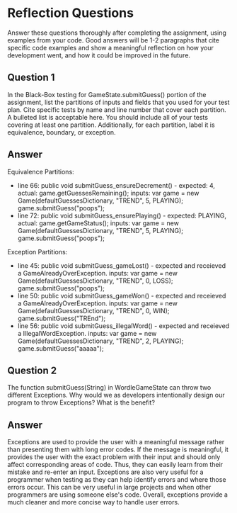 # Reflection Questions

Answer these questions thoroughly after completing the assignment, using examples from your code. Good answers will be 1-2 paragraphs that cite specific code examples and show a meaningful reflection on how your development went, and how it could be improved in the future.

## Question 1

 In the Black-Box testing for GameState.submitGuess() portion of the assignment, list the partitions of inputs and fields that you used for your test plan. Cite specific tests by name and line number that cover each partition. A bulleted list is acceptable here. You should include all of your tests covering at least one partition. Additionally, for each partition, label it is equivalence, boundary, or exception.

## Answer

Equivalence Partitions:
- line 66: public void submitGuess_ensureDecrement() - expected: 4, actual: game.getGuessesRemaining(); inputs: var game = new Game(defaultGuessesDictionary, "TREND", 5, PLAYING); game.submitGuess("poops");
- line 72: public void  submitGuess_ensurePlaying() - expected: PLAYING, actual: game.getGameStatus(); inputs: var game = new Game(defaultGuessesDictionary, "TREND", 5, PLAYING); game.submitGuess("poops");

Exception Partitions:
- line 45:  public void submitGuess_gameLost() - expected and receieved a GameAlreadyOverException.  inputs: var game = new Game(defaultGuessesDictionary, "TREND", 0, LOSS);  game.submitGuess("poops");
- line 50:   public void submitGuess_gameWon() - expected and receieved a GameAlreadyOverException.  inputs: var game = new Game(defaultGuessesDictionary, "TREND", 0, WIN); game.submitGuess("TREnd");
- line 56:  public void submitGuess_illegalWord() - expected and receieved a IllegalWordException.  inputs: var game = new Game(defaultGuessesDictionary, "TREND", 2, PLAYING); game.submitGuess("aaaaa");
  

## Question 2

The function submitGuess(String) in WordleGameState can throw two different Exceptions. Why would we as developers intentionally design our program to throw Exceptions? What is the benefit?

## Answer

Exceptions are used to provide the user with a meaningful message rather than presenting them with long error codes. If the message is meaningful, it provides the user with the exact problem with their
input and should only affect corresponding areas of code. Thus, they can easily learn from their mistake and re-enter an input. Exceptions are also very useful for a programmer when testing as they can
help identify errors and where those errors occur. This can be very useful in large projects and when other programmers are using someone else's code. Overall, exceptions provide a much cleaner and more
concise way to handle user errors.
